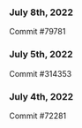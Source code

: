 ### July 8th, 2022

Commit #79781

### July 5th, 2022

Commit #314353


### July 4th, 2022

Commit #72281

